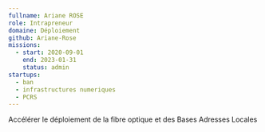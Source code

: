 ```yaml
---
fullname: Ariane ROSE
role: Intrapreneur
domaine: Déploiement
github: Ariane-Rose
missions:
  - start: 2020-09-01
    end: 2023-01-31
    status: admin
startups: 
  - ban
  - infrastructures numeriques
  - PCRS
---
```


Accélérer le déploiement de la fibre optique et des Bases Adresses Locales
